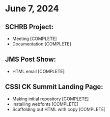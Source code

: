# June 7, 2024

## SCHRB Project:

- Meeting [COMPLETE]
- Documentation [COMPLETE]

## JMS Post Show:

- HTML email [COMPLETE]

## CSSI CK Summit Landing Page:

- Making initial repository [COMPLETE]
- Installing webfonts [COMPLETE]
- Scaffolding out HTML with copy [COMPLETE]
